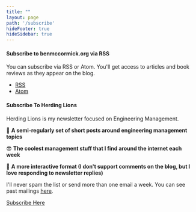 ```yaml
---
title: ""
layout: page
path: '/subscribe'
hideFooter: true
hideSidebar: true
---
```

#### Subscribe to benmccormick.org via RSS

You can subscribe via RSS or Atom.  You'll get access to articles and book reviews as they appear on the blog.

- [RSS](/rss/)
- [Atom](/atom.xml)


#### Subscribe To Herding Lions

Herding Lions is my newsletter focused on Engineering Management.  

📅 **A semi-regularly set of short posts around engineering management topics**

😎 **The coolest management stuff that I find around the internet each week**

📧 **A more interactive format (I don't support comments on the blog, but I love responding to newsletter replies)**

I'll never spam the list or send more than one email a week.  You can see past mailings [here](https://www.getrevue.co/profile/herdinglions).

[Subscribe Here](https://www.getrevue.co/profile/herdinglions)



